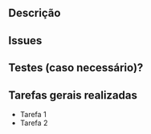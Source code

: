 <!--- Resumo geral das alterações no título-->
<!--- Delete os campos opcionais que não forem utilizados. -->

## Descrição 
<!---OBRIGATÓRIO-->
<!---Descrição clara e limpa -->

## Issues
<!---OBRIGATÓRIO-->
<!---Esse pull request tem ligação com qual ou quais issues? -->

## Testes (caso necessário)?
<!---OPCIONAL-->
<!--- Descreva como você testou as mudanças do PR-->


## Tarefas gerais realizadas
<!---OBRIGATÓRIO-->
* Tarefa 1
* Tarefa 2
